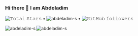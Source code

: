 ### Hi there 👋 I am Abdeladim

<!-- I like writing software .. among other things 🙂 -->

<p align="left">
  <img src="https://img.shields.io/github/stars/abdeladim-s?label=Stars" alt="𝚃𝚘𝚝𝚊𝚕 𝚂𝚝𝚊𝚛𝚜"> •
 <img src="https://komarev.com/ghpvc/?username=abdeladim-s&label=Profile%20views&color=45bf17&style=flat" alt="abdeladim-s" /> •  
  <img alt="𝙶𝚒𝚝𝙷𝚞𝚋 𝚏𝚘𝚕𝚕𝚘𝚠𝚎𝚛𝚜" src="https://img.shields.io/github/followers/abdeladim-s?label=Followers&style=social">
</p>


<p align="left">  </p>

<!-- <p>&nbsp;<img align="center" src="https://github-readme-stats.vercel.app/api?username=abdeladim-s&show_icons=true&locale=en&count_private=true" alt="abdeladim-s" /></p> -->

<p><img align="left" src="https://github-readme-stats.vercel.app/api/top-langs?username=abdeladim-s&show_icons=true&locale=en&layout=compact" alt="abdeladim-s" /></p>

<p><img align="center" src="https://github-readme-streak-stats.herokuapp.com/?user=abdeladim-s&" alt="abdeladim-s" /></p>

<!--
**abdeladim-s/abdeladim-s** is a ✨ _special_ ✨ repository because its `README.md` (this file) appears on your GitHub profile.

Here are some ideas to get you started:

- 🔭 I’m currently working on ...
- 🌱 I’m currently learning ...
- 👯 I’m looking to collaborate on ...
- 🤔 I’m looking for help with ...
- 💬 Ask me about ...
- 📫 How to reach me: ...
- 😄 Pronouns: ...
- ⚡ Fun fact: ...
-->
